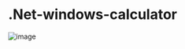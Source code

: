 ﻿# .Net-windows-calculator
![image](https://github.com/Dev-Hooman/.Net-windows-calculator/assets/80707427/ef7e68d4-ed70-411e-892d-e140ea44dcf4)
